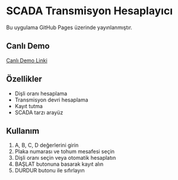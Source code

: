 # SCADA Transmisyon Hesaplayıcı

Bu uygulama GitHub Pages üzerinde yayınlanmıştır.

## Canlı Demo
[Canlı Demo Linki](https://[kullanıcı-adınız].github.io/ragif/)

## Özellikler
- Dişli oranı hesaplama
- Transmisyon devri hesaplama
- Kayıt tutma
- SCADA tarzı arayüz

## Kullanım
1. A, B, C, D değerlerini girin
2. Plaka numarası ve tohum mesafesi seçin
3. Dişli oranı seçin veya otomatik hesaplatın
4. BAŞLAT butonuna basarak kayıt alın
5. DURDUR butonu ile sıfırlayın 